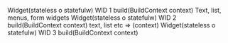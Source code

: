 Widget(stateless o statefulw) WID 1
 build(BuildContext context)
   Text, list, menus, form
    widgets
    Widget(stateless o statefulw) WID 2
     build(BuildContext context)
      text, list etc => (context)
      Widget(stateless o statefulw) WID 3
        build(BuildContext context)